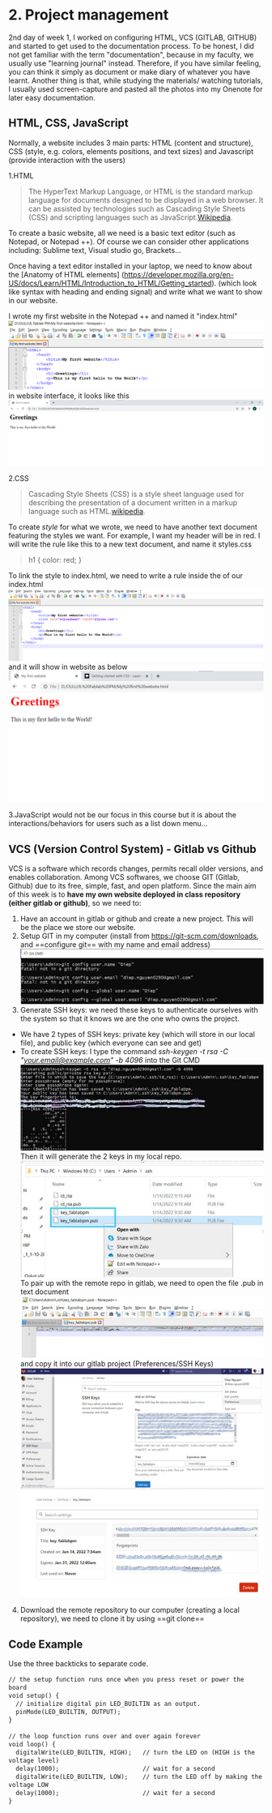 # 2. Project management

2nd day of week 1, I worked on configuring HTML, VCS (GITLAB, GITHUB) and started to get used to the documentation process.
To be honest, I did not get familiar with the term "documentation", because in my faculty, we usually use "learning journal" instead. Therefore, if you have similar feeling, you can think it simply as document or make diary of whatever you have learnt. 
Another thing is that, while studying the materials/ watching tutorials, I usually used screen-capture and pasted all the photos into my Onenote for later easy documentation.

## HTML, CSS, JavaScript
Normally, a website includes 3 main parts: HTML (content and structure), CSS (style, e.g. colors, elements positions, and text sizes) and Javascript (provide interaction with the users)

1.HTML

> The HyperText Markup Language, or HTML is the standard markup language for documents designed to be displayed in a web browser. It can be assisted by technologies such as Cascading Style Sheets (CSS) and scripting languages such as JavaScript.[Wikipedia](https://en.wikipedia.org/wiki/HTML).

To create a basic website, all we need is a basic text editor (such as Notepad, or Notepad ++). Of course we can consider other applications including: Sublime text, Visual studio go, Brackets...

Once having a text editor installed in your laptop, we need to know about the [Anatomy of HTML elements] (https://developer.mozilla.org/en-US/docs/Learn/HTML/Introduction_to_HTML/Getting_started). 
(which look like syntax with heading and ending signal) and write what we want to show in our website.

I wrote my first website in the Notepad ++ and named it "index.html"
![](../images/first-notepad.png)
in website interface, it looks like this
![](../images/first-web.png)

2.CSS

> Cascading Style Sheets (CSS) is a style sheet language used for describing the presentation of a document written in a markup language such as HTML.[wikipedia](https://en.wikipedia.org/wiki/CSS).

To create *style* for what we wrote, we need to have another text document featuring the styles we want.
For example, I want my header will be in red. I will write the rule like this to a new text document, and name it styles.css
> h1 {
  color: red;
}

To link the style to index.html, we need to write a rule <link rel="stylesheet" href="styles.css"> inside the <head> of our index.html
 ![](../images/second-notepad.png)
 and it will show in website as below
 ![](../images/second-web.png)

3.JavaScript would not be our focus in this course but it is about the interactions/behaviors for users such as a list down menu... 


## VCS (Version Control System) - Gitlab vs Github

VCS is a software which records changes, permits recall older versions, and enables collaboration. Among VCS softwares, we choose GIT (Gitlab, Github) due to its free, simple, fast, and open platform.
Since the main aim of this week is to **have my own website deployed in class repository (either gitlab or github)**, so we need to:
1. Have an account in gitlab or github and create a new project. This will be the place we store our website.
2. Setup GIT in my computer (install from https://git-scm.com/downloads, and ==configure git== with my name and email address)
![](../images/git-config.png)
3. Generate SSH keys: we need these keys to authenticate ourselves with the system so that it knows we are the one who owns the project.
- We have 2 types of SSH keys: private key (which will store in our local file), and public key (which everyone can see and get)
- To create SSH keys: I type the command *ssh-keygen -t rsa -C "your.email@example.com" -b 4096* into the Git CMD
![](../images/ssh-key-1.jpg)
Then it will generate the 2 keys in my local repo.
![](../images/ssh-key-2.jpg) 
To pair up with the remote repo in gitlab, we need to open the file .pub in text document
![](../images/ssh-key-3.jpg) 
and copy it into our gitlab project (Preferences/SSH Keys)
![](../images/ssh-key-4.jpg)
![](../images/ssh-key-5.jpg)
4. Download the remote repository to our computer (creating a local repository), we need to clone it by using ==git clone==


## Code Example

Use the three backticks to separate code.

```
// the setup function runs once when you press reset or power the board
void setup() {
  // initialize digital pin LED_BUILTIN as an output.
  pinMode(LED_BUILTIN, OUTPUT);
}

// the loop function runs over and over again forever
void loop() {
  digitalWrite(LED_BUILTIN, HIGH);   // turn the LED on (HIGH is the voltage level)
  delay(1000);                       // wait for a second
  digitalWrite(LED_BUILTIN, LOW);    // turn the LED off by making the voltage LOW
  delay(1000);                       // wait for a second
}
```
